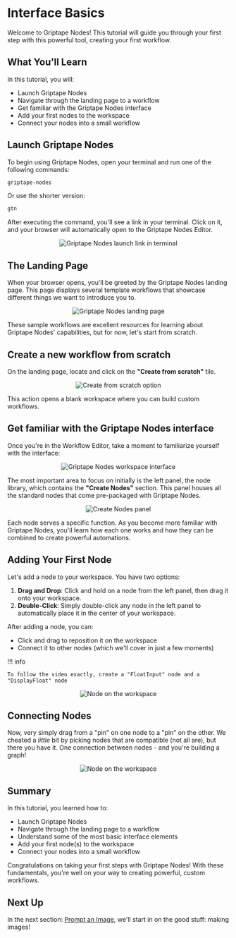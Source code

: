 # Interface Basics

Welcome to Griptape Nodes! This tutorial will guide you through your first step with this powerful tool, creating your first workflow.

## What You'll Learn

In this tutorial, you will:

- Launch Griptape Nodes
- Navigate through the landing page to a workflow
- Get familiar with the Griptape Nodes interface
- Add your first nodes to the workspace
- Connect your nodes into a small workflow

## Launch Griptape Nodes

To begin using Griptape Nodes, open your terminal and run one of the following commands:

```bash
griptape-nodes
```

Or use the shorter version:

```bash
gtn
```

After executing the command, you'll see a link in your terminal. Click on it, and your browser will automatically open to the Griptape Nodes Editor.

<p align="center">
  <img src="../assets/launch_link.png" alt="Griptape Nodes launch link in terminal">
</p>

## The Landing Page

When your browser opens, you'll be greeted by the Griptape Nodes landing page. This page displays several template workflows that showcase different things we want to introduce you to.

<p align="center">
  <img src="../assets/landing_page.png" alt="Griptape Nodes landing page">
</p>

These sample workflows are excellent resources for learning about Griptape Nodes' capabilities, but for now, let's start from scratch.

## Create a new workflow from scratch

On the landing page, locate and click on the **"Create from scratch"** tile.

<p align="center">
  <img src="../assets/create_from_scratch.png" alt="Create from scratch option">
</p>

This action opens a blank workspace where you can build custom workflows.

## Get familiar with the Griptape Nodes interface

Once you're in the Workflow Editor, take a moment to familiarize yourself with the interface:

<p align="center">
  <img src="../assets/workspace_interface.png" alt="Griptape Nodes workspace interface">
</p>

The most important area to focus on initially is the left panel, the node library, which contains the **"Create Nodes"** section. This panel houses all the standard nodes that come pre-packaged with Griptape Nodes.

<p align="center">
  <img src="../assets/create_nodes_panel.png" alt="Create Nodes panel">
</p>

Each node serves a specific function. As you become more familiar with Griptape Nodes, you'll learn how each one works and how they can be combined to create powerful automations.

## Adding Your First Node

Let's add a node to your workspace. You have two options:

1. **Drag and Drop**: Click and hold on a node from the left panel, then drag it onto your workspace.
1. **Double-Click**: Simply double-click any node in the left panel to automatically place it in the center of your workspace.

After adding a node, you can:

- Click and drag to reposition it on the workspace
- Connect it to other nodes (which we'll cover in just a few moments)

!!! info

    To follow the video exactly, create a "FloatInput" node and a "DisplayFloat" node

<p align="center">
  <img src="../assets/nodes_in_workspace.png" alt="Node on the workspace">
</p>

## Connecting Nodes

Now, very simply drag from a "pin" on one node to a "pin" on the other. We cheated a _little_ bit by picking nodes that are compatible (not all are), but there you have it. One connection between nodes - and you're building a graph!

<p align="center">
  <img src="../assets/connected.png" alt="Node on the workspace">
</p>

## Summary

In this tutorial, you learned how to:

- Launch Griptape Nodes
- Navigate through the landing page to a workflow
- Understand some of the most basic interface elements
- Add your first node(s) to the workspace
- Connect your nodes into a small workflow

Congratulations on taking your first steps with Griptape Nodes! With these fundamentals, you're well on your way to creating powerful, custom workflows.

## Next Up

In the next section: [Prompt an Image](../01_prompt_an_image/FTUE_01_prompt_an_image.md), we'll start in on the good stuff: making images!
